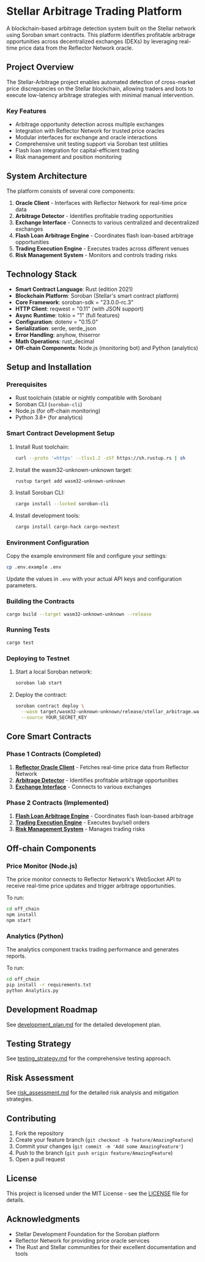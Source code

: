 # Stellar Arbitrage Trading Platform

A blockchain-based arbitrage detection system built on the Stellar network using Soroban smart contracts. This platform identifies profitable arbitrage opportunities across decentralized exchanges (DEXs) by leveraging real-time price data from the Reflector Network oracle.

## Project Overview

The Stellar-Arbitrage project enables automated detection of cross-market price discrepancies on the Stellar blockchain, allowing traders and bots to execute low-latency arbitrage strategies with minimal manual intervention.

### Key Features

- Arbitrage opportunity detection across multiple exchanges
- Integration with Reflector Network for trusted price oracles
- Modular interfaces for exchange and oracle interactions
- Comprehensive unit testing support via Soroban test utilities
- Flash loan integration for capital-efficient trading
- Risk management and position monitoring

## System Architecture

The platform consists of several core components:

1. **Oracle Client** - Interfaces with Reflector Network for real-time price data
2. **Arbitrage Detector** - Identifies profitable trading opportunities
3. **Exchange Interface** - Connects to various centralized and decentralized exchanges
4. **Flash Loan Arbitrage Engine** - Coordinates flash loan-based arbitrage opportunities
5. **Trading Execution Engine** - Executes trades across different venues
6. **Risk Management System** - Monitors and controls trading risks

## Technology Stack

- **Smart Contract Language**: Rust (edition 2021)
- **Blockchain Platform**: Soroban (Stellar's smart contract platform)
- **Core Framework**: soroban-sdk = "23.0.0-rc.3"
- **HTTP Client**: reqwest = "0.11" (with JSON support)
- **Async Runtime**: tokio = "1" (full features)
- **Configuration**: dotenv = "0.15.0"
- **Serialization**: serde, serde_json
- **Error Handling**: anyhow, thiserror
- **Math Operations**: rust_decimal
- **Off-chain Components**: Node.js (monitoring bot) and Python (analytics)

## Setup and Installation

### Prerequisites

- Rust toolchain (stable or nightly compatible with Soroban)
- Soroban CLI (`soroban-cli`)
- Node.js (for off-chain monitoring)
- Python 3.8+ (for analytics)

### Smart Contract Development Setup

1. Install Rust toolchain:
   ```bash
   curl --proto '=https' --tlsv1.2 -sSf https://sh.rustup.rs | sh
   ```

2. Install the wasm32-unknown-unknown target:
   ```bash
   rustup target add wasm32-unknown-unknown
   ```

3. Install Soroban CLI:
   ```bash
   cargo install --locked soroban-cli
   ```

4. Install development tools:
   ```bash
   cargo install cargo-hack cargo-nextest
   ```

### Environment Configuration

Copy the example environment file and configure your settings:
```bash
cp .env.example .env
```

Update the values in `.env` with your actual API keys and configuration parameters.

### Building the Contracts

```bash
cargo build --target wasm32-unknown-unknown --release
```

### Running Tests

```bash
cargo test
```

### Deploying to Testnet

1. Start a local Soroban network:
   ```bash
   soroban lab start
   ```

2. Deploy the contract:
   ```bash
   soroban contract deploy \
     --wasm target/wasm32-unknown-unknown/release/stellar_arbitrage.wasm \
     --source YOUR_SECRET_KEY
   ```

## Core Smart Contracts

### Phase 1 Contracts (Completed)

1. **[Reflector Oracle Client](src/reflector_oracle_client.rs)** - Fetches real-time price data from Reflector Network
2. **[Arbitrage Detector](src/arbitrage_detector.rs)** - Identifies profitable arbitrage opportunities
3. **[Exchange Interface](src/exchange_interface.rs)** - Connects to various exchanges

### Phase 2 Contracts (Implemented)

1. **[Flash Loan Arbitrage Engine](src/flash_loan_arbitrage_engine.rs)** - Coordinates flash loan-based arbitrage
2. **[Trading Execution Engine](src/trading_execution_engine.rs)** - Executes buy/sell orders
3. **[Risk Management System](src/risk_management_system.rs)** - Manages trading risks

## Off-chain Components

### Price Monitor (Node.js)

The price monitor connects to Reflector Network's WebSocket API to receive real-time price updates and trigger arbitrage opportunities.

To run:
```bash
cd off_chain
npm install
npm start
```

### Analytics (Python)

The analytics component tracks trading performance and generates reports.

To run:
```bash
cd off_chain
pip install -r requirements.txt
python Analytics.py
```

## Development Roadmap

See [development_plan.md](development_plan.md) for the detailed development plan.

## Testing Strategy

See [testing_strategy.md](testing_strategy.md) for the comprehensive testing approach.

## Risk Assessment

See [risk_assessment.md](risk_assessment.md) for the detailed risk analysis and mitigation strategies.

## Contributing

1. Fork the repository
2. Create your feature branch (`git checkout -b feature/AmazingFeature`)
3. Commit your changes (`git commit -m 'Add some AmazingFeature'`)
4. Push to the branch (`git push origin feature/AmazingFeature`)
5. Open a pull request

## License

This project is licensed under the MIT License - see the [LICENSE](LICENSE) file for details.

## Acknowledgments

- Stellar Development Foundation for the Soroban platform
- Reflector Network for providing price oracle services
- The Rust and Stellar communities for their excellent documentation and tools